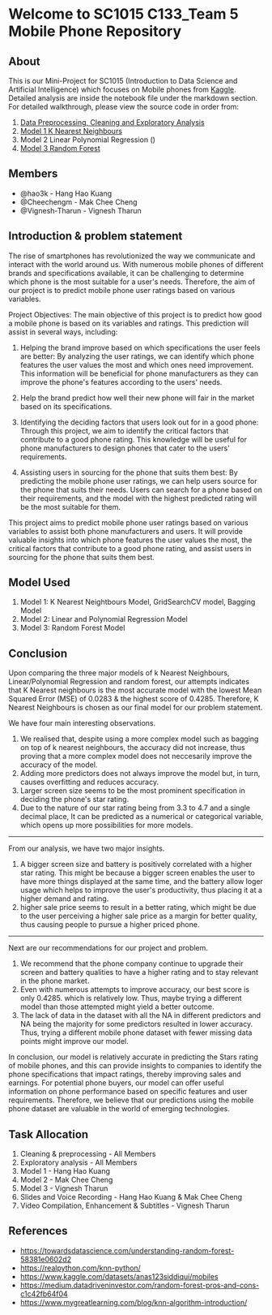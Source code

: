 # Welcome to SC1015 C133_Team 5 Mobile Phone Repository

## About

This is our Mini-Project for SC1015 (Introduction to Data Science and Artificial Intelligence) which focuses on Mobile phones from [Kaggle](https://www.kaggle.com/datasets/anas123siddiqui/mobiles). Detailed analysis are inside the notebook file under the markdown section. For detailed walkthrough, please view the source code in order from:

1. [Data Preprocessing, Cleaning and Exploratory Analysis](https://github.com/hao3k/SC1015-Project/blob/03f3bb1b06dbaa1e1276358b4498a3e190974c7d/Data%20Preprocessing,%20Cleaning%20and%20Exploratory%20Analysis.ipynb)
2. [Model 1 K Nearest Neighbours](https://github.com/hao3k/SC1015-Project/blob/03f3bb1b06dbaa1e1276358b4498a3e190974c7d/Model%201%20K%20Nearest%20Neighbours.ipynb)
3. Model 2 Linear Polynomial Regression ()
4. [Model 3 Random Forest](https://github.com/hao3k/SC1015-Project/blob/4cefb07b7b3c50c0077d0c665f70a75902f69b6f/Model%203%20Random%20Forest.ipynb)

## Members
- @hao3k - Hang Hao Kuang
- @Cheechengm - Mak Chee Cheng
- @Vignesh-Tharun - Vignesh Tharun

## Introduction & problem statement

The rise of smartphones has revolutionized the way we communicate and interact with the world around us. With numerous mobile phones of different brands and specifications available, it can be challenging to determine which phone is the most suitable for a user's needs. Therefore, the aim of our project is to predict mobile phone user ratings based on various variables.

Project Objectives:
The main objective of this project is to predict how good a mobile phone is based on its variables and ratings. This prediction will assist in several ways, including:

1. Helping the brand improve based on which specifications the user feels are better: By analyzing the user ratings, we can identify which phone features the user values the most and which ones need improvement. This information will be beneficial for phone manufacturers as they can improve the phone's features according to the users' needs.
2. Help the brand predict how well their new phone will fair in the market based on its specifications.
3. Identifying the deciding factors that users look out for in a good phone: Through this project, we aim to identify the critical factors that contribute to a good phone rating. This knowledge will be useful for phone manufacturers to design phones that cater to the users' requirements.

4. Assisting users in sourcing for the phone that suits them best: By predicting the mobile phone user ratings, we can help users source for the phone that suits their needs. Users can search for a phone based on their requirements, and the model with the highest predicted rating will be the most suitable for them.

This project aims to predict mobile phone user ratings based on various variables to assist both phone manufacturers and users. It will provide valuable insights into which phone features the user values the most, the critical factors that contribute to a good phone rating, and assist users in sourcing for the phone that suits them best.

## Model Used
1. Model 1: K Nearest Neightbours Model, GridSearchCV model, Bagging Model
2. Model 2: Linear and Polynomial Regression Model
3. Model 3: Random Forest Model


## Conclusion
Upon comparing the three major models of k Nearest Neighbours, Linear/Polynomial Regression and random forest, our attempts indicates that K Nearest neighbours is the most accurate model with the lowest Mean Squared Error (MSE) of 0.0283 & the highest score of 0.4285. Therefore, K Nearest Neighbours is chosen as our final model for our problem statement.

We have four main interesting observations.
1. We realised that, despite using a more complex model such as bagging on top of k nearest neighbours, the accuracy did not increase, thus proving that a more complex model does not neccesarily improve the accuracy of the model.
2. Adding more predictors does not always improve the model but, in turn, causes overfitting and reduces accuracy.
3. Larger screen size seems to be the most prominent specification in deciding the phone's star rating.
4. Due to the nature of our star rating being from 3.3 to 4.7 and a single decimal place, It can be predicted as a numerical or categorical variable, which opens up more possibilities for more models.
 
--------------------------------------------------------------------------------------------------------------
From our analysis, we have two major insights.
1. A bigger screen size and battery is positively correlated with a higher star rating. This might be because a bigger screen enables the user to have more things displayed at the same time, and the battery allow loger usage which helps to improve the user's productivity, thus placing it at a higher demand and rating.
2. higher sale price seems to result in a better rating, which might be due to the user perceiving a higher sale price as a margin for better quality, thus causing people to pursue a higher priced phone.
 
 
--------------------------------------------------------------------------------------------------------------
Next are our recommendations for our project and problem.
1. We recommend that the phone company continue to upgrade their screen and battery qualities to have a higher rating and to stay relevant in the phone market.
2. Even with numerous attempts to improve accuracy, our best score is only 0.4285. which is relatively low. Thus, maybe trying a different model than those attempted might yield a better outcome.
3. The lack of data in the dataset with all the NA in different predictors and NA being the majority for some predictors resulted in lower accuracy. Thus, trying a different mobile phone dataset with fewer missing data points might improve our model.
 

In conclusion, our model is relatively accurate in predicting the Stars rating of mobile phones, and this can provide insights to companies to identify the phone specifications that impact ratings, thereby improving sales and earnings. For potential phone buyers, our model can offer useful information on phone performance based on specific features and user requirements. Therefore, we believe that our predictions using the mobile phone dataset are valuable in the world of emerging technologies.

## Task Allocation
1. Cleaning & preprocessing - All Members
2. Exploratory analysis - All Members
3. Model 1 - Hang Hao Kuang
4. Model 2 - Mak Chee Cheng
5. Model 3 - Vignesh Tharun
6. Slides and Voice Recording - Hang Hao Kuang & Mak Chee Cheng
7. Video Compilation, Enhancement & Subtitles - Vignesh Tharun

## References
- https://towardsdatascience.com/understanding-random-forest-58381e0602d2
- https://realpython.com/knn-python/ 
- https://www.kaggle.com/datasets/anas123siddiqui/mobiles
- https://medium.datadriveninvestor.com/random-forest-pros-and-cons-c1c42fb64f04
- https://www.mygreatlearning.com/blog/knn-algorithm-introduction/
